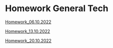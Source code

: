 # Homework General Tech

[Homework_06.10.2022](https://github.com/ShumaW/Prof_GenTech/blob/master/Homework_20221006.txt)

[Homework_13.10.2022](https://github.com/ShumaW/Prof_GenTech/blob/master/Homework_20221013.txt)

[Homework_20.10.2022](https://github.com/ShumaW/Prof_GenTech/blob/master/Homework_20221020.sql)
